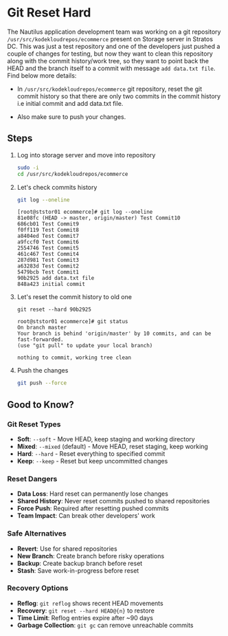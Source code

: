 # Git Reset Hard

The Nautilus application development team was working on a git repository `/usr/src/kodekloudrepos/ecommerce` present on Storage server in Stratos DC. This was just a test repository and one of the developers just pushed a couple of changes for testing, but now they want to clean this repository along with the commit history/work tree, so they want to point back the HEAD and the branch itself to a commit with message `add data.txt file`. Find below more details:

- In `/usr/src/kodekloudrepos/ecommerce` git repository, reset the git commit history so that there are only two commits in the commit history i.e initial commit and add data.txt file.

- Also make sure to push your changes.

## Steps

1. Log into storage server and move into repository

    ```sh
    sudo -i
    cd /usr/src/kodekloudrepos/ecommerce
    ```

2. Let's check commits history

    ```sh
    git log --oneline
    ```

    ```shell
    [root@ststor01 ecommerce]# git log --oneline
    81e08fc (HEAD -> master, origin/master) Test Commit10
    686cb01 Test Commit9
    f0ff119 Test Commit8
    a8404ed Test Commit7
    a9fccf0 Test Commit6
    2554746 Test Commit5
    461c467 Test Commit4
    287d981 Test Commit3
    a63283d Test Commit2
    5479bcb Test Commit1
    90b2925 add data.txt file
    848a423 initial commit
    ```

3. Let's reset the commit history to old one

    ```ssh
    git reset --hard 90b2925
    ```

    ```shell
    root@ststor01 ecommerce]# git status
    On branch master
    Your branch is behind 'origin/master' by 10 commits, and can be fast-forwarded.
    (use "git pull" to update your local branch)

    nothing to commit, working tree clean
    ```

4. Push the changes

    ```sh
    git push --force
    ```

## Good to Know?

### Git Reset Types

- **Soft**: `--soft` - Move HEAD, keep staging and working directory
- **Mixed**: `--mixed` (default) - Move HEAD, reset staging, keep working
- **Hard**: `--hard` - Reset everything to specified commit
- **Keep**: `--keep` - Reset but keep uncommitted changes

### Reset Dangers

- **Data Loss**: Hard reset can permanently lose changes
- **Shared History**: Never reset commits pushed to shared repositories
- **Force Push**: Required after resetting pushed commits
- **Team Impact**: Can break other developers' work

### Safe Alternatives

- **Revert**: Use for shared repositories
- **New Branch**: Create branch before risky operations
- **Backup**: Create backup branch before reset
- **Stash**: Save work-in-progress before reset

### Recovery Options

- **Reflog**: `git reflog` shows recent HEAD movements
- **Recovery**: `git reset --hard HEAD@{n}` to restore
- **Time Limit**: Reflog entries expire after ~90 days
- **Garbage Collection**: `git gc` can remove unreachable commits

